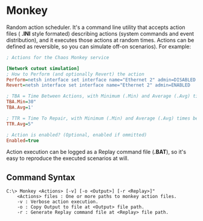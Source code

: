 # Monkey

Random action scheduler. It's a command line utility that accepts action files ( **.INI** style formated) describing actions (system commands and event distribution), and it executes those actions at random times. Actions can be defined as reversible, so you can simulate off-on scenarios). For example:

```ini
; Actions for the Chaos Monkey service

[Network cutout simulation]
; How to Perform (and optionally Revert) the action
Perform=netsh interface set interface name="Ethernet 2" admin=DISABLED
Revert=netsh interface set interface name="Ethernet 2" admin=ENABLED

; TBA = Time Between Actions, with Minimum (.Min) and Average (.Avg) times between executions
TBA.Min=30"
TBA.Avg=1'

; TTR = Time To Repair, with Minimum (.Min) and Average (.Avg) times between execution and revert
TTR.Avg=5"

; Action is enabled? (Optional, enabled if ommitted)
Enabled=true
```

Action execution can be logged as a Replay command file (**.BAT**), so it's easy to reproduce the executed scenarios at will.

## Command Syntax
    C:\> Monkey <Actions> [-v] [-o <Output>] [-r <Replay>]"
		<Actions> files : One or more paths to monkey action files.
		-v : Verbose action execution.
		-o : Copy Output to file at <Output> file path.
		-r : Generate Replay command file at <Replay> file path.